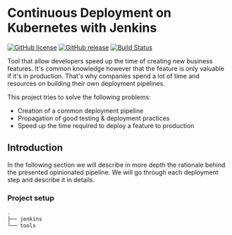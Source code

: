 # Continuous Deployment on Kubernetes with Jenkins

[![GitHub license](https://img.shields.io/badge/license-CC0-blue.svg)](https://raw.githubusercontent.com/wesley-ramos/continuous-deployment-on-kubernetes-with-jenkins/master/LICENSE)
[![GitHub release](https://img.shields.io/github/release/ztombol/bats-assert.svg)](https://github.com/wesley-ramos/continuous-deployment-on-kubernetes-with-jenkins/releases/latest)
[![Build Status](https://travis-ci.org/wesley-ramos/continuous-deployment-on-kubernetes-with-jenkins.svg?branch=master)](https://travis-ci.org/wesley-ramos/continuous-deployment-on-kubernetes-with-jenkins)


Tool that allow developers speed up the
time of creating new business features. It's common knowledge however that the
 feature is only valuable if it's in production. That's why companies
 spend a lot of time and resources on building their own deployment pipelines.

This project tries to solve the following problems:

- Creation of a common deployment pipeline
- Propagation of good testing & deployment practices
- Speed up the time required to deploy a feature to production

## Introduction

In the following section we will describe in more depth the rationale
behind the presented opinionated pipeline. We will go through each deployment
step and describe it in details.

### Project setup

```bash
.
├── jenkins
└── tools
```


